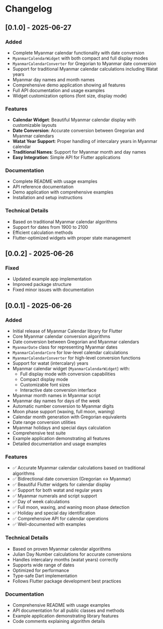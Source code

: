 # Changelog

## [0.1.0] - 2025-06-27

### Added
- Complete Myanmar calendar functionality with date conversion
- `MyanmarCalendarWidget` with both compact and full display modes
- `MyanmarCalendarConverter` for Gregorian to Myanmar date conversion
- Support for traditional Myanmar calendar calculations including Watat years
- Myanmar day names and month names
- Comprehensive demo application showing all features
- Full API documentation and usage examples
- Widget customization options (font size, display mode)

### Features
- **Calendar Widget**: Beautiful Myanmar calendar display with customizable layouts
- **Date Conversion**: Accurate conversion between Gregorian and Myanmar calendars
- **Watat Year Support**: Proper handling of intercalary years in Myanmar calendar
- **Traditional Names**: Support for Myanmar month and day names
- **Easy Integration**: Simple API for Flutter applications

### Documentation
- Complete README with usage examples
- API reference documentation
- Demo application with comprehensive examples
- Installation and setup instructions

### Technical Details
- Based on traditional Myanmar calendar algorithms
- Support for dates from 1900 to 2100
- Efficient calculation methods
- Flutter-optimized widgets with proper state management

## [0.0.2] - 2025-06-26

### Fixed
- Updated example app implementation
- Improved package structure
- Fixed minor issues with documentation

## [0.0.1] - 2025-06-26

### Added
- Initial release of Myanmar Calendar library for Flutter
- Core Myanmar calendar conversion algorithms
- Date conversion between Gregorian and Myanmar calendars
- `MyanmarDate` class for representing Myanmar dates
- `MyanmarCalendarCore` for low-level calendar calculations
- `MyanmarCalendarConverter` for high-level conversion functions
- Support for watat (intercalary) years
- Myanmar calendar widget (`MyanmarCalendarWidget`) with:
  - Full display mode with conversion capabilities
  - Compact display mode
  - Customizable font sizes
  - Interactive date conversion interface
- Myanmar month names in Myanmar script
- Myanmar day names for days of the week
- Automatic number conversion to Myanmar digits
- Moon phase support (waxing, full moon, waning)
- Calendar month generation with Gregorian equivalents
- Date range conversion utilities
- Myanmar holidays and special days calculation
- Comprehensive test suite
- Example application demonstrating all features
- Detailed documentation and usage examples

### Features
- ✅ Accurate Myanmar calendar calculations based on traditional algorithms
- ✅ Bidirectional date conversion (Gregorian ↔ Myanmar)
- ✅ Beautiful Flutter widgets for calendar display
- ✅ Support for both watat and regular years
- ✅ Myanmar numerals and script support
- ✅ Day of week calculations
- ✅ Full moon, waxing, and waning moon phase detection
- ✅ Holiday and special day identification
- ✅ Comprehensive API for calendar operations
- ✅ Well-documented with examples

### Technical Details
- Based on proven Myanmar calendar algorithms
- Julian Day Number calculations for accurate conversions
- Handles intercalary months (watat years) correctly
- Supports wide range of dates
- Optimized for performance
- Type-safe Dart implementation
- Follows Flutter package development best practices

### Documentation
- Comprehensive README with usage examples
- API documentation for all public classes and methods
- Example application demonstrating library features
- Code comments explaining algorithm details
